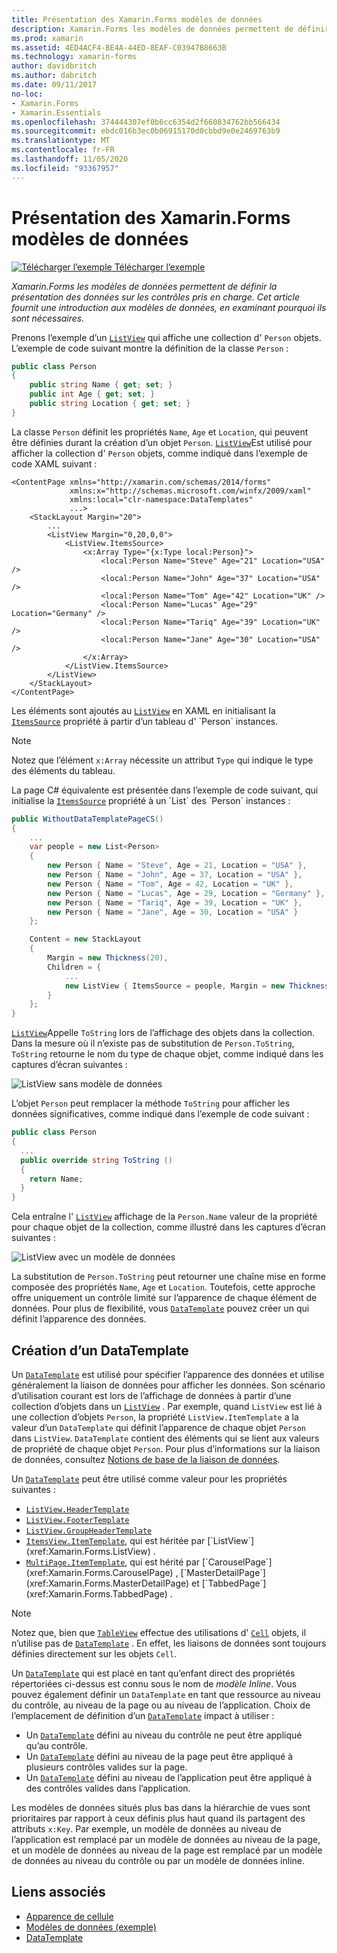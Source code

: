 ```yaml
---
title: Présentation des Xamarin.Forms modèles de données
description: Xamarin.Forms les modèles de données permettent de définir la présentation des données sur les contrôles pris en charge. Cet article présente les modèles de données et explique pourquoi ils sont nécessaires.
ms.prod: xamarin
ms.assetid: 4ED4ACF4-BE4A-44ED-8EAF-C03947B8663B
ms.technology: xamarin-forms
author: davidbritch
ms.author: dabritch
ms.date: 09/11/2017
no-loc:
- Xamarin.Forms
- Xamarin.Essentials
ms.openlocfilehash: 374444307ef0b6cc6354d2f660834762bb566434
ms.sourcegitcommit: ebdc016b3ec0b06915170d0cbbd9e0e2469763b9
ms.translationtype: MT
ms.contentlocale: fr-FR
ms.lasthandoff: 11/05/2020
ms.locfileid: "93367957"
---
```

# <a name="introduction-to-no-locxamarinforms-data-templates"></a>Présentation des Xamarin.Forms modèles de données

[![Télécharger l’exemple](~/media/shared/download.png) Télécharger l’exemple](/samples/xamarin/xamarin-forms-samples/templates-datatemplates)

_Xamarin.Forms les modèles de données permettent de définir la présentation des données sur les contrôles pris en charge. Cet article fournit une introduction aux modèles de données, en examinant pourquoi ils sont nécessaires._

Prenons l’exemple d’un [`ListView`](xref:Xamarin.Forms.ListView) qui affiche une collection d' `Person` objets. L’exemple de code suivant montre la définition de la classe `Person` :

```csharp
public class Person
{
    public string Name { get; set; }
    public int Age { get; set; }
    public string Location { get; set; }
}
```

La classe `Person` définit les propriétés `Name`, `Age` et `Location`, qui peuvent être définies durant la création d’un objet `Person`. [`ListView`](xref:Xamarin.Forms.ListView)Est utilisé pour afficher la collection d' `Person` objets, comme indiqué dans l’exemple de code XAML suivant :

```xaml
<ContentPage xmlns="http://xamarin.com/schemas/2014/forms"
             xmlns:x="http://schemas.microsoft.com/winfx/2009/xaml"
             xmlns:local="clr-namespace:DataTemplates"
             ...>
    <StackLayout Margin="20">
        ...
        <ListView Margin="0,20,0,0">
            <ListView.ItemsSource>
                <x:Array Type="{x:Type local:Person}">
                    <local:Person Name="Steve" Age="21" Location="USA" />
                    <local:Person Name="John" Age="37" Location="USA" />
                    <local:Person Name="Tom" Age="42" Location="UK" />
                    <local:Person Name="Lucas" Age="29" Location="Germany" />
                    <local:Person Name="Tariq" Age="39" Location="UK" />
                    <local:Person Name="Jane" Age="30" Location="USA" />
                </x:Array>
            </ListView.ItemsSource>
        </ListView>
    </StackLayout>
</ContentPage>
```

Les éléments sont ajoutés au [`ListView`](xref:Xamarin.Forms.ListView) en XAML en initialisant la [`ItemsSource`](xref:Xamarin.Forms.ItemsView`1.ItemsSource) propriété à partir d’un tableau d' `Person` instances.

> [!NOTE]
> Notez que l’élément `x:Array` nécessite un attribut `Type` qui indique le type des éléments du tableau.

La page C# équivalente est présentée dans l’exemple de code suivant, qui initialise la [`ItemsSource`](xref:Xamarin.Forms.ItemsView`1.ItemsSource) propriété à un `List` des `Person` instances :

```csharp
public WithoutDataTemplatePageCS()
{
    ...
    var people = new List<Person>
    {
        new Person { Name = "Steve", Age = 21, Location = "USA" },
        new Person { Name = "John", Age = 37, Location = "USA" },
        new Person { Name = "Tom", Age = 42, Location = "UK" },
        new Person { Name = "Lucas", Age = 29, Location = "Germany" },
        new Person { Name = "Tariq", Age = 39, Location = "UK" },
        new Person { Name = "Jane", Age = 30, Location = "USA" }
    };

    Content = new StackLayout
    {
        Margin = new Thickness(20),
        Children = {
            ...
            new ListView { ItemsSource = people, Margin = new Thickness(0, 20, 0, 0) }
        }
    };
}
```

[`ListView`](xref:Xamarin.Forms.ListView)Appelle `ToString` lors de l’affichage des objets dans la collection. Dans la mesure où il n’existe pas de substitution de `Person.ToString`, `ToString` retourne le nom du type de chaque objet, comme indiqué dans les captures d’écran suivantes :

![ListView sans modèle de données](introduction-images/no-data-template.png)

L’objet `Person` peut remplacer la méthode `ToString` pour afficher les données significatives, comme indiqué dans l’exemple de code suivant :

```csharp
public class Person
{
  ...
  public override string ToString ()
  {
    return Name;
  }
}
```

Cela entraîne l' [`ListView`](xref:Xamarin.Forms.ListView) affichage de la `Person.Name` valeur de la propriété pour chaque objet de la collection, comme illustré dans les captures d’écran suivantes :

![ListView avec un modèle de données](introduction-images/override-tostring.png)

La substitution de `Person.ToString` peut retourner une chaîne mise en forme composée des propriétés `Name`, `Age` et `Location`. Toutefois, cette approche offre uniquement un contrôle limité sur l’apparence de chaque élément de données. Pour plus de flexibilité, vous [`DataTemplate`](xref:Xamarin.Forms.DataTemplate) pouvez créer un qui définit l’apparence des données.

## <a name="creating-a-datatemplate"></a>Création d’un DataTemplate

Un [`DataTemplate`](xref:Xamarin.Forms.DataTemplate) est utilisé pour spécifier l’apparence des données et utilise généralement la liaison de données pour afficher les données. Son scénario d’utilisation courant est lors de l’affichage de données à partir d’une collection d’objets dans un [`ListView`](xref:Xamarin.Forms.ListView) . Par exemple, quand `ListView` est lié à une collection d’objets `Person`, la propriété `ListView.ItemTemplate` a la valeur d’un `DataTemplate` qui définit l’apparence de chaque objet `Person` dans `ListView`. `DataTemplate` contient des éléments qui se lient aux valeurs de propriété de chaque objet `Person`. Pour plus d’informations sur la liaison de données, consultez [Notions de base de la liaison de données](~/xamarin-forms/xaml/xaml-basics/data-binding-basics.md).

Un [`DataTemplate`](xref:Xamarin.Forms.DataTemplate) peut être utilisé comme valeur pour les propriétés suivantes :

- [`ListView.HeaderTemplate`](xref:Xamarin.Forms.ListView.HeaderTemplate)
- [`ListView.FooterTemplate`](xref:Xamarin.Forms.ListView.FooterTemplate)
- [`ListView.GroupHeaderTemplate`](xref:Xamarin.Forms.ListView.GroupHeaderTemplate)
- [`ItemsView.ItemTemplate`](xref:Xamarin.Forms.ItemsView`1), qui est héritée par [`ListView`](xref:Xamarin.Forms.ListView) .
- [`MultiPage.ItemTemplate`](xref:Xamarin.Forms.MultiPage`1), qui est hérité par [`CarouselPage`](xref:Xamarin.Forms.CarouselPage) , [`MasterDetailPage`](xref:Xamarin.Forms.MasterDetailPage) et [`TabbedPage`](xref:Xamarin.Forms.TabbedPage) .

> [!NOTE]
> Notez que, bien que [`TableView`](xref:Xamarin.Forms.TableView) effectue des utilisations d' [`Cell`](xref:Xamarin.Forms.Cell) objets, il n’utilise pas de [`DataTemplate`](xref:Xamarin.Forms.DataTemplate) . En effet, les liaisons de données sont toujours définies directement sur les objets `Cell`.

Un [`DataTemplate`](xref:Xamarin.Forms.DataTemplate) qui est placé en tant qu’enfant direct des propriétés répertoriées ci-dessus est connu sous le nom de *modèle Inline*. Vous pouvez également définir un `DataTemplate` en tant que ressource au niveau du contrôle, au niveau de la page ou au niveau de l’application. Choix de l’emplacement de définition d’un [`DataTemplate`](xref:Xamarin.Forms.DataTemplate) impact à utiliser :

- Un [`DataTemplate`](xref:Xamarin.Forms.DataTemplate) défini au niveau du contrôle ne peut être appliqué qu’au contrôle.
- Un [`DataTemplate`](xref:Xamarin.Forms.DataTemplate) défini au niveau de la page peut être appliqué à plusieurs contrôles valides sur la page.
- Un [`DataTemplate`](xref:Xamarin.Forms.DataTemplate) défini au niveau de l’application peut être appliqué à des contrôles valides dans l’application.

Les modèles de données situés plus bas dans la hiérarchie de vues sont prioritaires par rapport à ceux définis plus haut quand ils partagent des attributs `x:Key`. Par exemple, un modèle de données au niveau de l’application est remplacé par un modèle de données au niveau de la page, et un modèle de données au niveau de la page est remplacé par un modèle de données au niveau du contrôle ou par un modèle de données inline.

## <a name="related-links"></a>Liens associés

- [Apparence de cellule](~/xamarin-forms/user-interface/listview/customizing-cell-appearance.md)
- [Modèles de données (exemple)](/samples/xamarin/xamarin-forms-samples/templates-datatemplates)
- [DataTemplate](xref:Xamarin.Forms.DataTemplate)